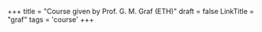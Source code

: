 +++
title = "Course given by Prof. G. M. Graf (ETH)"
draft = false
LinkTitle = "graf"
tags = 'course'
+++